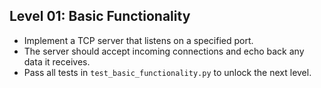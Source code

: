 ## Level 01: Basic Functionality
- Implement a TCP server that listens on a specified port.
- The server should accept incoming connections and echo back any data it receives.
- Pass all tests in `test_basic_functionality.py` to unlock the next level.